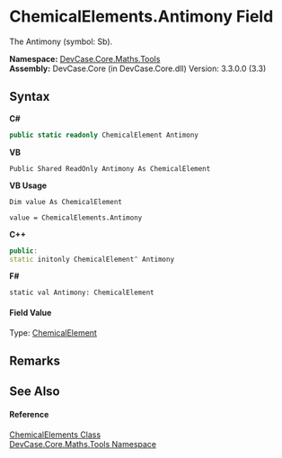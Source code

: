 # ChemicalElements.Antimony Field
 

The Antimony (symbol: Sb).

**Namespace:**&nbsp;<a href="N_DevCase_Core_Maths_Tools">DevCase.Core.Maths.Tools</a><br />**Assembly:**&nbsp;DevCase.Core (in DevCase.Core.dll) Version: 3.3.0.0 (3.3)

## Syntax

**C#**<br />
``` C#
public static readonly ChemicalElement Antimony
```

**VB**<br />
``` VB
Public Shared ReadOnly Antimony As ChemicalElement
```

**VB Usage**<br />
``` VB Usage
Dim value As ChemicalElement

value = ChemicalElements.Antimony

```

**C++**<br />
``` C++
public:
static initonly ChemicalElement^ Antimony
```

**F#**<br />
``` F#
static val Antimony: ChemicalElement
```


#### Field Value
Type: <a href="T_DevCase_Core_Maths_ChemicalElement">ChemicalElement</a>

## Remarks


## See Also


#### Reference
<a href="T_DevCase_Core_Maths_Tools_ChemicalElements">ChemicalElements Class</a><br /><a href="N_DevCase_Core_Maths_Tools">DevCase.Core.Maths.Tools Namespace</a><br />